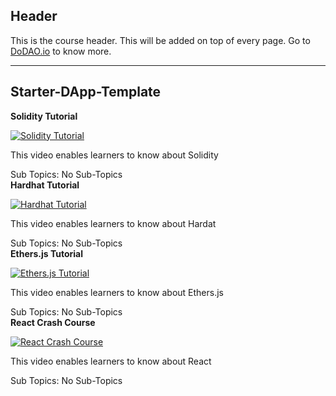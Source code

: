 ## Header
This is the course header. This will be added on top of every page. Go to [DoDAO.io](https://www.dodao.io) to know more.

 ---
 
 ## Starter-DApp-Template
 
  **Solidity Tutorial**
 
 [![Solidity Tutorial](https://img.youtube.com/vi/ipwxYa-F1uY/0.jpg)](https://www.youtube.com/watch?v=ipwxYa-F1uY)     
 
 This video enables learners to know about Solidity
    
 
 Sub Topics: No Sub-Topics    
  **Hardhat Tutorial**
 
 [![Hardhat Tutorial](https://img.youtube.com/vi/9Qpi80dQsGU/0.jpg)](https://www.youtube.com/watch?v=9Qpi80dQsGU)     
 
 This video enables learners to know about Hardat
    
 
 Sub Topics: No Sub-Topics    
  **Ethers.js Tutorial**
 
 [![Ethers.js Tutorial](https://img.youtube.com/vi/yk7nVp5HTCk/0.jpg)](https://www.youtube.com/watch?v=yk7nVp5HTCk)     
 
 This video enables learners to know about Ethers.js
    
 
 Sub Topics: No Sub-Topics    
  **React Crash Course**
 
 [![React Crash Course](https://img.youtube.com/vi/w7ejDZ8SWv8/0.jpg)](https://www.youtube.com/watch?v=w7ejDZ8SWv8)     
 
 This video enables learners to know about React
    
 
 Sub Topics: No Sub-Topics    
 
